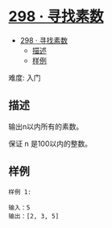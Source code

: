 # [298 · 寻找素数](https://www.lintcode.com/problem/298/)

- [298 · 寻找素数](#298--寻找素数)
  - [描述](#描述)
  - [样例](#样例)

难度: 入门

## 描述

输出n以内所有的素数。

保证 n 是100以内的整数。

## 样例

    样例 1:

    输入：5
    输出：[2, 3, 5]
